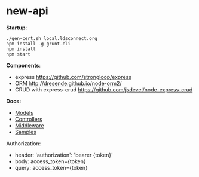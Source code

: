 new-api
=======

__Startup__:
```shell
./gen-cert.sh local.ldsconnect.org
npm install -g grunt-cli
npm install
npm start
```

__Components__:
* express https://github.com/strongloop/express
* ORM http://dresende.github.io/node-orm2/
* CRUD with express-crud https://github.com/jsdevel/node-express-crud

__Docs:__
* [Models](/lib/models/README.md)
* [Controllers](/lib/controllers/README.md)
* [Middleware](/lib/middleware/README.md)
* [Samples](/samples/README.md)


Authorization:

* header: 'authorization': 'bearer {token}'
* body: access_token={token}
* query: access_token={token}
